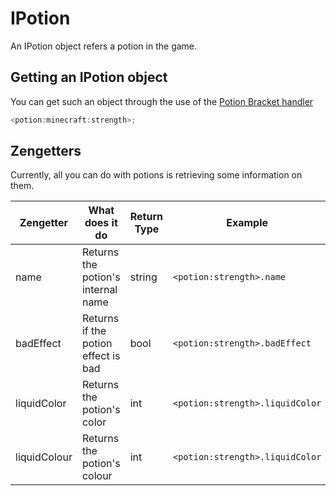 # IPotion

An IPotion object refers a potion in the game.

## Getting an IPotion object
You can get such an object through the use of the [Potion Bracket handler](/Vanilla/Brackets/Bracket_Potion)

```Java
<potion:minecraft:strength>;
```

## Zengetters

Currently, all you can do with potions is retrieving some information on them.

| Zengetter    | What does it do                     | Return Type | Example                         |
|--------------|-------------------------------------|-------------|---------------------------------|
| name         | Returns the potion's internal name  | string      | `<potion:strength>.name`        |
| badEffect    | Returns if the potion effect is bad | bool        | `<potion:strength>.badEffect`   |
| liquidColor  | Returns the potion's color          | int         | `<potion:strength>.liquidColor` |
| liquidColour | Returns the potion's colour         | int         | `<potion:strength>.liquidColor` |